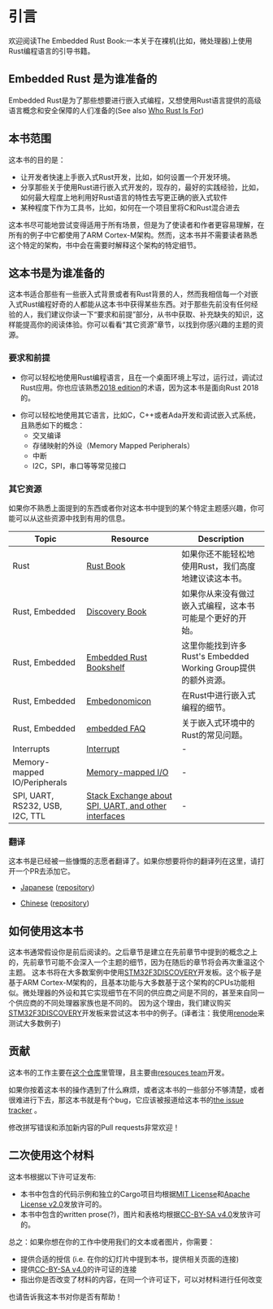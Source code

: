 # 引言
欢迎阅读The Embedded Rust Book:一本关于在裸机(比如，微处理器)上使用Rust编程语言的引导书籍。

## Embedded Rust 是为谁准备的
Embedded Rust是为了那些想要进行嵌入式编程，又想使用Rust语言提供的高级语言概念和安全保障的人们准备的(See also [Who Rust Is For](https://doc.rust-lang.org/book/ch00-00-introduction.html))

## 本书范围
这本书的目的是：
+ 让开发者快速上手嵌入式Rust开发，比如，如何设置一个开发环境。
+ 分享那些关于使用Rust进行嵌入式开发的，现存的，最好的实践经验，比如，如何最大程度上地利用好Rust语言的特性去写更正确的嵌入式软件
+ 某种程度下作为工具书，比如，如何在一个项目里将C和Rust混合进去

这本书尽可能地尝试变得适用于所有场景，但是为了使读者和作者更容易理解，在所有的例子中它都使用了ARM Cortex-M架构。然而，这本书并不需要读者熟悉这个特定的架构，书中会在需要时解释这个架构的特定细节。

## 这本书是为谁准备的

这本书适合那些有一些嵌入式背景或者有Rust背景的人，然而我相信每一个对嵌入式Rust编程好奇的人都能从这本书中获得某些东西。对于那些先前没有任何经验的人，我们建议你读一下“要求和前提”部分，从书中获取、补充缺失的知识，这样能提高你的阅读体验。你可以看看“其它资源”章节，以找到你感兴趣的主题的资源。

### 要求和前提

+ 你可以轻松地使用Rust编程语言，且在一个桌面环境上写过，运行过，调试过Rust应用。你也应该熟悉[2018 edition]的术语，因为这本书是面向Rust 2018的。

[2018 edition]: https://doc.rust-lang.org/edition-guide/
+ 你可以轻松地使用其它语言，比如C，C++或者Ada开发和调试嵌入式系统，且熟悉如下的概念：
  + 交叉编译
  + 存储映射的外设（Memory Mapped Peripherals）
  + 中断
  + I2C，SPI，串口等等常见接口

### 其它资源

如果你不熟悉上面提到的东西或者你对这本书中提到的某个特定主题感兴趣，你可能可以从这些资源中找到有用的信息。

| Topic        | Resource | Description |
|--------------|----------|-------------|
| Rust         | [Rust Book](https://doc.rust-lang.org/book/) | 如果你还不能轻松地使用Rust，我们高度地建议读这本书。|
| Rust, Embedded | [Discovery Book](https://docs.rust-embedded.org/discovery/) | 如果你从来没有做过嵌入式编程，这本书可能是个更好的开始。 |
| Rust, Embedded | [Embedded Rust Bookshelf](https://docs.rust-embedded.org) | 这里你能找到许多Rust's Embedded Working Group提供的额外资源。|
| Rust, Embedded | [Embedonomicon](https://docs.rust-embedded.org/embedonomicon/) | 在Rust中进行嵌入式编程的细节。 |
| Rust, Embedded | [embedded FAQ](https://docs.rust-embedded.org/faq.html) | 关于嵌入式环境中的Rust的常见问题。|
| Interrupts | [Interrupt](https://en.wikipedia.org/wiki/Interrupt) | - |
| Memory-mapped IO/Peripherals | [Memory-mapped I/O](https://en.wikipedia.org/wiki/Memory-mapped_I/O) | - |
| SPI, UART, RS232, USB, I2C, TTL | [Stack Exchange about SPI, UART, and other interfaces](https://electronics.stackexchange.com/questions/37814/usart-uart-rs232-usb-spi-i2c-ttl-etc-what-are-all-of-these-and-how-do-th) | - |

### 翻译

这本书是已经被一些慷慨的志愿者翻译了。如果你想要将你的翻译列在这里，请打开一个PR去添加它。

* [Japanese](https://tomoyuki-nakabayashi.github.io/book/)
  ([repository](https://github.com/tomoyuki-nakabayashi/book))

* [Chinese](https://xxchang.github.io/book/)
  ([repository](https://github.com/xxchang/book))

## 如何使用这本书
这本书通常假设你是前后阅读的。之后章节是建立在先前章节中提到的概念之上的，先前章节可能不会深入一个主题的细节，因为在随后的章节将会再次重温这个主题。
这本书将在大多数案例中使用[STM32F3DISCOVERY]开发板。这个板子是基于ARM Cortex-M架构的，且基本功能与大多数基于这个架构的CPUs功能相似。微处理器的外设和其它实现细节在不同的供应商之间是不同的，甚至来自同一个供应商的不同处理器家族也是不同的。
因为这个理由，我们建议购买[STM32F3DISCOVERY]开发板来尝试这本书中的例子。(译者注：我使用[renode](https://renode.io/about/)来测试大多数例子)

[STM32F3DISCOVERY]: http://www.st.com/en/evaluation-tools/stm32f3discovery.html

## 贡献

这本书的工作主要在[这个仓库]里管理，且主要由[resouces team]开发。

[这个仓库]: https://github.com/rust-embedded/book
[resouces team]: https://github.com/rust-embedded/wg#the-resources-team

如果你按着这本书的操作遇到了什么麻烦，或者这本书的一些部分不够清楚，或者很难进行下去，那这本书就是有个bug，它应该被报道给这本书的[the issue tracker] 。

[the issue tracker]: https://github.com/rust-embedded/book/issues/

修改拼写错误和添加新内容的Pull requests非常欢迎！

## 二次使用这个材料

这本书根据以下许可证发布:

* 本书中包含的代码示例和独立的Cargo项目均根据[MIT License]和[Apache License v2.0]发放许可的。
* 本书中包含的written prose(?)，图片和表格均根据[CC-BY-SA v4.0]发放许可的。

[MIT License]: https://opensource.org/licenses/MIT
[Apache License v2.0]: http://www.apache.org/licenses/LICENSE-2.0
[CC-BY-SA v4.0]: https://creativecommons.org/licenses/by-sa/4.0/legalcode

总之：如果你想在你的工作中使用我们的文本或者图片，你需要：

+ 提供合适的授信 (i.e. 在你的幻灯片中提到本书，提供相关页面的连接)
+ 提供[CC-BY-SA v4.0]的许可证的连接
+ 指出你是否改变了材料的内容，在同一个许可证下，可以对材料进行任何改变

也请告诉我这本书对你是否有帮助！


